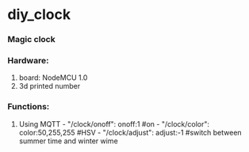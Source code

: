 # diy_clock
### Magic clock
### Hardware:
  1. board: NodeMCU 1.0
  2. 3d printed number
### Functions:
  1. Using MQTT 
    - "/clock/onoff": onoff:1 #on
    - "/clock/color": color:50,255,255 #HSV
    - "/clock/adjust": adjust:-1 #switch between summer time and winter wime
    
